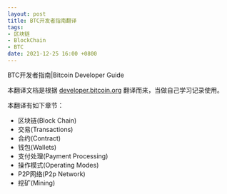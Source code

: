 ```yaml
---
layout: post
title: BTC开发者指南翻译
tags: 
- 区块链
- BlockChain
- BTC
date: 2021-12-25 16:00 +0800
---
```


BTC开发者指南|Bitcoin Developer Guide

本翻译文档是根据 [developer.bitcoin.org](https://developer.bitcoin.org/devguide/index.html) 翻译而来，当做自己学习记录使用。

本翻译有如下章节：
- 区块链(Block Chain)
- 交易(Transactions)
- 合约(Contract)
- 钱包(Wallets)
- 支付处理(Payment Processing)
- 操作模式(Operating Modes)
- P2P网络(P2p Network)
- 挖矿(Mining)
